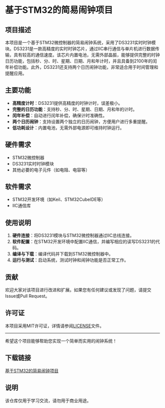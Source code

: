 # 基于STM32的简易闹钟项目

## 项目描述

本项目是一个基于STM32微控制器的简易闹钟系统，采用了DS3231实时时钟模块。DS3231是一款高精度的实时时钟芯片，通过IIC串行通信与单片机进行数据传输，具有较高的通信速度。该芯片内置电池，无需外部晶振，能够提供完整的时钟日历功能，包括秒、分、时、星期、日期、月和年计时，并且具备到2100年的闰年补偿功能。此外，DS3231还支持两个日历闹钟功能，非常适合用于时间管理和提醒应用。

## 主要功能

- **高精度计时**：DS3231提供高精度的时钟计时，误差极小。
- **完整的日历功能**：支持秒、分、时、星期、日期、月和年的计时。
- **闰年补偿**：自动进行闰年补偿，确保计时准确性。
- **两个日历闹钟**：支持设置两个独立的日历闹钟，方便用户进行多重提醒。
- **低功耗设计**：内置电池，无需外部电源即可维持时钟运行。

## 硬件需求

- STM32微控制器
- DS3231实时时钟模块
- 其他必要的电子元件（如电阻、电容等）

## 软件需求

- STM32开发环境（如Keil、STM32CubeIDE等）
- IIC通信库

## 使用说明

1. **硬件连接**：将DS3231模块与STM32微控制器通过IIC总线连接。
2. **软件配置**：在STM32开发环境中配置IIC通信，并编写相应的读写DS3231的代码。
3. **编译与下载**：编译代码并下载到STM32微控制器中。
4. **运行与测试**：启动系统，测试时钟和闹钟功能是否正常工作。

## 贡献

欢迎大家对该项目进行改进和扩展。如果您有任何建议或发现了问题，请提交Issue或Pull Request。

## 许可证

本项目采用MIT许可证，详情请参阅[LICENSE](LICENSE)文件。

---

希望这个项目能够帮助您实现一个简单而实用的闹钟系统！

## 下载链接
[基于STM32的简易闹钟项目](https://pan.quark.cn/s/156c83410889)

## 说明

该仓库仅用于学习交流，请勿用于商业用途。
